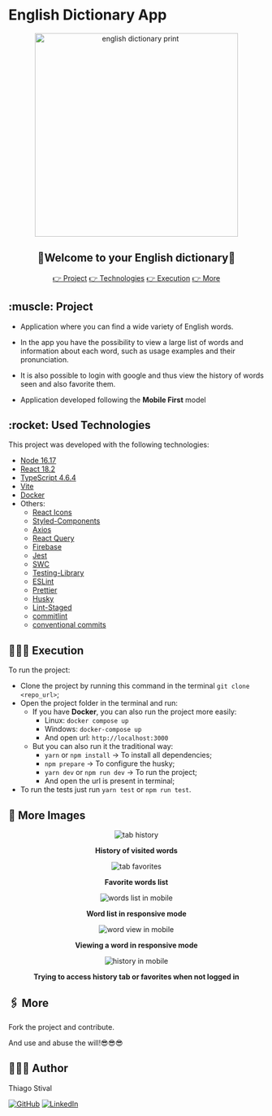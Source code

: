 # English Dictionary App

<div align="center">
  <img alt="english dictionary print" src="./.img/banner.png" style="height: 400px" />
</div>

<div align="center">
  <h2>📖<b>Welcome to your English dictionary</b>📖</h2>
</div>

<div align="center">
 <a href="#project">👉 Project</a>
 <a href="#technologies">👉 Technologies</a>
 <a href="#execution">👉 Execution</a>
 <a href="#more">👉 More</a>
</div>

<h2 id="project">:muscle: Project</h2>

- Application where you can find a wide variety of English words.

- In the app you have the possibility to view a large list of words and information about each word, such as usage examples and their pronunciation.

- It is also possible to login with google and thus view the history of words seen and also favorite them.

- Application developed following the <b>Mobile First</b> model

<h2 id="technologies">:rocket: Used Technologies</h2>

This project was developed with the following technologies:

- [Node 16.17](https://nodejs.org/en/)
- [React 18.2](https://reactjs.org/)
- [TypeScript 4.6.4](https://www.typescriptlang.org/)
- [Vite](https://vitejs.dev/)
- [Docker](https://docs.docker.com/)
- Others:
  - [React Icons](https://react-icons.github.io/react-icons)
  - [Styled-Components](https://github.com/styled-components/styled-components)
  - [Axios](https://axios-http.com/docs/intro)
  - [React Query](https://react-query-v3.tanstack.com/)
  - [Firebase](https://firebase.google.com/docs?gclid=CjwKCAjwg5uZBhATEiwAhhRLHph3fnjC04qJosdpJO4csja2yAkbQ8Asp433XrJI_Klarx5bLqumrhoCWG8QAvD_BwE&gclsrc=aw.ds)
  - [Jest](https://jestjs.io/)
  - [SWC](https://swc.rs/docs/usage/jest)
  - [Testing-Library](https://testing-library.com/docs/)
  - [ESLint](https://eslint.org/)
  - [Prettier](https://prettier.io/)
  - [Husky](https://typicode.github.io/husky/#/)
  - [Lint-Staged](https://github.com/okonet/lint-staged)
  - [commitlint](https://commitlint.js.org/#/)
  - [conventional commits](https://www.conventionalcommits.org/en/v1.0.0/)

<h2 id="execution">👨🏻‍💻 Execution</h2>

To run the project:

- Clone the project by running this command in the terminal `git clone <repo_url>`;
- Open the project folder in the terminal and run:
  - If you have <b>Docker</b>, you can also run the project more easily:
    - Linux: `docker compose up`
    - Windows: `docker-compose up`
    - And open url: `http://localhost:3000`
  - But you can also run it the traditional way:
    - `yarn` or `npm install` -> To install all dependencies;
    - `npm prepare` -> To configure the husky;
    - `yarn dev` or `npm run dev` -> To run the project;
    - And open the url is present in terminal;
- To run the tests just run `yarn test` or `npm run test`.

<h2 id="more">🌆 More Images</h2>

<div align="center">
  <img src="./.img/tab_history.png" alt="tab history">
  <b><p align="center">History of visited words</p></b>
</div>
<div align="center">
  <img src="./.img/tab_favorites.png" alt="tab favorites">
  <b><p align="center">Favorite words list</p></b>
</div>

<div align="center">
  <img src="./.img/mobile_list.png" alt="words list in mobile">
  <b><p align="center">Word list in responsive mode</p></b>
</div>
<div align="center">
  <img src="./.img/mobile_word.png" alt="word view in mobile">
  <b><p align="center">Viewing a word in responsive mode</p></b>
</div>
<div align="center">
  <img src="./.img/mobile_signin.png" alt="history in mobile">
  <b><p align="center">Trying to access history tab or favorites when not logged in</p></b>
</div>

<h2 id="more">🖇 More</h2>

Fork the project and contribute.

And use and abuse the will!😎😎😎

<h2 id="author">👨🏻‍🎓 Author</h2>

Thiago Stival

[![GitHub](https://img.shields.io/badge/-Github-000?style=flat-square&logo=Github&logoColor=white&link=https://github.com/thiagostival)](https://github.com/thiagostival)
[![LinkedIn](https://img.shields.io/badge/-LinkedIn-blue?style=flat-square&logo=Linkedin&logoColor=white&link=https://www.linkedin.com/in/thiago-stival/)](https://www.linkedin.com/in/thiagostival/)
